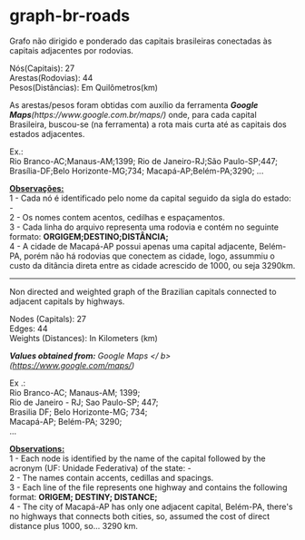 # graph-br-roads
Grafo não dirigido e ponderado das capitais brasileiras conectadas às capitais adjacentes por rodovias.

Nós(Capitais): 27<br>
Arestas(Rodovias): 44<br>
Pesos(Distâncias): Em Quilômetros(km)<br>

<p>As arestas/pesos foram obtidas com auxílio da ferramenta <i><b>Google Maps</b>(https://www.google.com.br/maps/)</i> onde, para cada capital Brasileira, buscou-se (na ferramenta) a rota mais curta até as capitais dos estados adjacentes.</p>

Ex.:<br>
Rio Branco-AC;Manaus-AM;1399;
Rio de Janeiro-RJ;São Paulo-SP;447;
Brasília-DF;Belo Horizonte-MG;734;
Macapá-AP;Belém-PA;3290;
...

<b><u>Observações:</b></u><br>
1 - Cada nó é identificado pelo nome da capital seguido da sigla do estado: <CAPT>-<UF><br>
2 - Os nomes contem acentos, cedilhas e espaçamentos.<br>
3 - Cada linha do arquivo representa uma rodovia e contém no seguinte formato: <b>ORGIGEM;DESTINO;DISTÂNCIA;</b><br>
4 - A cidade de Macapá-AP possui apenas uma capital adjacente, Belém-PA, porém não há rodovias que conectem as cidade, logo, assummiu o custo da ditância direta entre as cidade acrescido de 1000, ou seja 3290km.

-----------------------------------------------------------------------------------

<p>Non directed and weighted graph of the Brazilian capitals connected to adjacent capitals by highways.<p>

Nodes (Capitals): 27 <br>
Edges: 44 <br>
Weights (Distances): In Kilometers (km) <br>

<i><b>Values obtained from:</b> Google Maps </ b> (https://www.google.com/maps/) </i> <br>

Ex .: <br>
Rio Branco-AC; Manaus-AM; 1399;<br>
Rio de Janeiro - RJ; Sao Paulo-SP; 447;<br>
Brasilia DF; Belo Horizonte-MG; 734;<br>
Macapá-AP; Belém-PA; 3290;<br>
...<br>

<b> <u> Observations: </b> </u> <br>
1 - Each node is identified by the name of the capital followed by the acronym (UF: Unidade Federativa) of the state: <CAPT> - <UF> <br>
2 - The names contain accents, cedillas and spacings.<br>
3 - Each line of the file represents one highway and contains the following format: <b> ORIGEM; DESTINY; DISTANCE; </b> <br>
4 - The city of Macapá-AP has only one adjacent capital, Belém-PA, there's no highways that connects both cities, so, assumed the cost of direct distance plus 1000, so... 3290 km.
